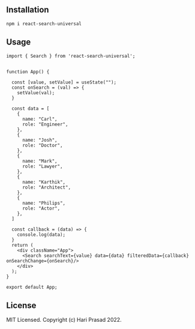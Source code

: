 ## Installation

``` npm i react-search-universal ```

## Usage

```import React, { useState } from 'react';
import { Search } from 'react-search-universal';


function App() {

  const [value, setValue] = useState("");
  const onSearch = (val) => {
    setValue(val);
  }

  const data = [
    {
      name: "Carl",
      role: "Engineer",
    },
    {
      name: "Josh",
      role: "Doctor",
    },
    {
      name: "Mark",
      role: "Lawyer",
    },
    {
      name: "Karthik",
      role: "Architect",
    },
    {
      name: "Philips",
      role: "Actor",
    },
  ]

  const callback = (data) => {
    console.log(data);
  }
  return (
    <div className="App">
      <Search searchText={value} data={data} filteredData={callback} onSearchChange={onSearch}/>
    </div>
  );
}

export default App;
```

## License
MIT Licensed. Copyright (c) Hari Prasad 2022.

